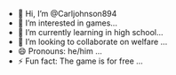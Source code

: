 - 👋 Hi, I’m @Carljohnson894
- 👀 I’m interested in games...
- 🌱 I’m currently learning in high school...
- 💞️ I’m looking to collaborate on welfare ...
- 😄 Pronouns: he/him ...
- ⚡ Fun fact: The game is for free ...

<!---
Carljohnson894/Carljohnson894 is a ✨ special ✨ repository because its `README.md` (this file) appears on your GitHub profile.
You can click the Preview link to take a look at your changes.
--->
